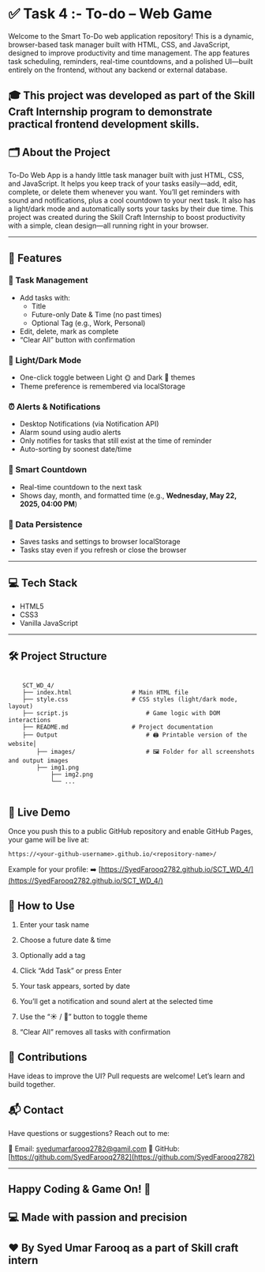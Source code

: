 # ✅ Task 4 :- To-do – Web Game 

Welcome to the Smart To-Do web application repository! This is a dynamic, browser-based task manager built with HTML, CSS, and JavaScript, designed to improve productivity and time management. The app features task scheduling, reminders, real-time countdowns, and a polished UI—built entirely on the frontend, without any backend or external database.

## 🎓 This project was developed as part of the Skill Craft Internship program to demonstrate practical frontend development skills.

## 🗂️ About the Project
 To-Do Web App is a handy little task manager built with just HTML, CSS, and JavaScript. It helps you keep track of your tasks easily—add, edit, complete, or delete them whenever you want. You’ll get reminders with sound and notifications, plus a cool countdown to your next task. It also has a light/dark mode and automatically sorts your tasks by their due time. This project was created during the Skill Craft Internship to boost productivity with a simple, clean design—all running right in your browser.
 
---

## 🚀 Features

### 🧾 Task Management
- Add tasks with:
  - Title
  - Future-only Date & Time (no past times)
  - Optional Tag (e.g., Work, Personal)
- Edit, delete, mark as complete
- “Clear All” button with confirmation

### 🌙 Light/Dark Mode
- One-click toggle between Light 🌞 and Dark 🌙 themes
- Theme preference is remembered via localStorage

### ⏰ Alerts & Notifications
- Desktop Notifications (via Notification API)
- Alarm sound using audio alerts
- Only notifies for tasks that still exist at the time of reminder
- Auto-sorting by soonest date/time

### 🧠 Smart Countdown
- Real-time countdown to the next task
- Shows day, month, and formatted time (e.g., **Wednesday, May 22, 2025, 04:00 PM**)

### 💾 Data Persistence
- Saves tasks and settings to browser localStorage
- Tasks stay even if you refresh or close the browser

---

## 💻 Tech Stack

- HTML5  
- CSS3  
- Vanilla JavaScript  

---

## 🛠️ Project Structure

```

	SCT_WD_4/
	├── index.html           	   # Main HTML file
	├── style.css            	   # CSS styles (light/dark mode, layout)
	├── script.js               	   # Game logic with DOM interactions
	├── README.md            	   # Project documentation
	├── Output          	           # 🖨️ Printable version of the website│
        ├── images/             	   # 🖼️ Folder for all screenshots and output images
   		├── img1.png
    		├── img2.png
    		└── ...
    		
```

## 🚀 Live Demo

Once you push this to a public GitHub repository and enable GitHub Pages, your game will be live at:

```
https://<your-github-username>.github.io/<repository-name>/
```

Example for your profile:
➡️ [https://SyedFarooq2782.github.io/SCT_WD_4/](https://SyedFarooq2782.github.io/SCT_WD_4/)

## 🎯 How to Use

 1. Enter your task name

 2. Choose a future date & time

 3. Optionally add a tag

 4. Click “Add Task” or press Enter

 5. Your task appears, sorted by date

 6. You’ll get a notification and sound alert at the selected time

 7. Use the “☀️ / 🌙” button to toggle theme

 8. “Clear All” removes all tasks with confirmation

## 🤝 Contributions

Have ideas to improve the UI?
Pull requests are welcome! Let’s learn and build together.

## 📬 Contact

Have questions or suggestions? Reach out to me:

📧 Email: [syedumarfarooq2782@gamil.com](mailto:syedumarfarooq2782@gmail.com)
🔗 GitHub: [https://github.com/SyedFarooq2782](https://github.com/SyedFarooq2782)

---

## Happy Coding & Game On! 🎯

## 💻 Made with passion and precision  

## ❤️ By Syed Umar Farooq as a part of Skill craft intern
